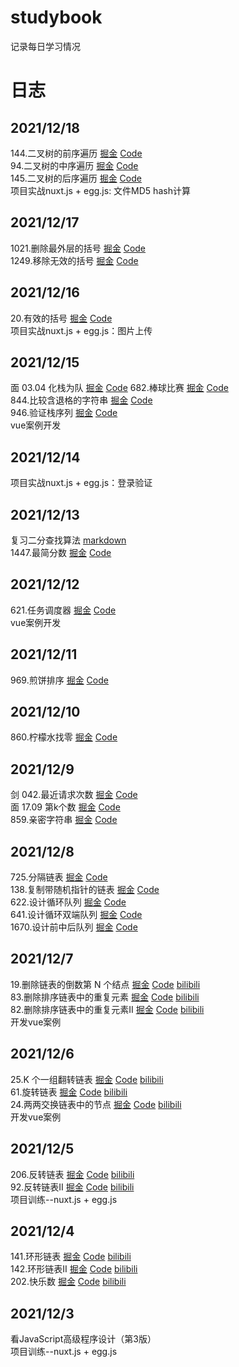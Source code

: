 # studybook
记录每日学习情况

# 日志
## 2021/12/18
144.二叉树的前序遍历 [掘金](https://juejin.cn/post/7043081772652822535/) [Code](https://github.com/soutokujyun/studybook/blob/main/algorithm/code/144-%E4%BA%8C%E5%8F%89%E6%A0%91%E7%9A%84%E5%89%8D%E5%BA%8F%E9%81%8D%E5%8E%86.js)  
94.二叉树的中序遍历 [掘金](https://juejin.cn/post/7043081803288018952/) [Code](https://github.com/soutokujyun/studybook/blob/main/algorithm/code/94-%E4%BA%8C%E5%8F%89%E6%A0%91%E7%9A%84%E4%B8%AD%E5%BA%8F%E9%81%8D%E5%8E%86.js)  
145.二叉树的后序遍历 [掘金](https://juejin.cn/post/7043082390469607454/) [Code](https://github.com/soutokujyun/studybook/blob/main/algorithm/code/145-%E4%BA%8C%E5%8F%89%E6%A0%91%E7%9A%84%E5%90%8E%E5%BA%8F%E9%81%8D%E5%8E%86.js)  
项目实战nuxt.js + egg.js: 文件MD5 hash计算
## 2021/12/17
1021.删除最外层的括号 [掘金](https://juejin.cn/post/7042682908523364383/) [Code](https://github.com/soutokujyun/studybook/blob/main/algorithm/code/1021-%E5%88%A0%E9%99%A4%E6%9C%80%E5%A4%96%E5%B1%82%E7%9A%84%E6%8B%AC%E5%8F%B7.js)  
1249.移除无效的括号 [掘金](https://juejin.cn/post/7042681787062943751/) [Code](https://github.com/soutokujyun/studybook/blob/main/algorithm/code/1249-%E7%A7%BB%E9%99%A4%E6%97%A0%E6%95%88%E7%9A%84%E6%8B%AC%E5%8F%B7.js)  
## 2021/12/16
20.有效的括号 [掘金](https://juejin.cn/post/7042345068518670367/) [Code](https://github.com/soutokujyun/studybook/blob/main/algorithm/code/20-%E6%9C%89%E6%95%88%E7%9A%84%E6%8B%AC%E5%8F%B7.js)  
项目实战nuxt.js + egg.js：图片上传  
## 2021/12/15
面 03.04 化栈为队 [掘金](https://juejin.cn/post/7041942399743950861/) [Code](https://github.com/soutokujyun/studybook/blob/main/algorithm/code/%E9%9D%A2-03-04-%E5%8C%96%E6%A0%88%E4%B8%BA%E9%98%9F.js) 
682.棒球比赛 [掘金](https://juejin.cn/post/7041942033820286983/) [Code](https://github.com/soutokujyun/studybook/blob/main/algorithm/code/682-%E6%A3%92%E7%90%83%E6%AF%94%E8%B5%9B.js)  
844.比较含退格的字符串 [掘金](https://juejin.cn/post/7041943481560301576/) [Code](https://github.com/soutokujyun/studybook/blob/main/algorithm/code/844-%E6%AF%94%E8%BE%83%E5%90%AB%E9%80%80%E6%A0%BC%E7%9A%84%E5%AD%97%E7%AC%A6%E4%B8%B2.js)  
946.验证栈序列 [掘金](https://juejin.cn/post/7041944006490030094/) [Code](https://github.com/soutokujyun/studybook/blob/main/algorithm/code/946-%E9%AA%8C%E8%AF%81%E6%A0%88%E5%BA%8F%E5%88%97.js)  
vue案例开发
## 2021/12/14
项目实战nuxt.js + egg.js：登录验证  

## 2021/12/13
复习二分查找算法 [markdown](https://github.com/soutokujyun/studybook/blob/main/captain/markdown/%E4%BA%8C%E5%88%86%E6%9F%A5%E6%89%BE.md)  
1447.最简分数 [掘金](https://juejin.cn/post/7041215160547016735/) [Code](https://github.com/soutokujyun/studybook/blob/main/algorithm/code/1447-%E6%9C%80%E7%AE%80%E5%88%86%E6%95%B0.js)  

## 2021/12/12
621.任务调度器 [掘金](https://juejin.cn/post/7040712845880721444/) [Code](https://github.com/soutokujyun/studybook/blob/main/algorithm/code/621-%E4%BB%BB%E5%8A%A1%E8%B0%83%E5%BA%A6%E5%99%A8.js)  
vue案例开发

## 2021/12/11
969.煎饼排序 [掘金](https://juejin.cn/post/7040712581148835870/) [Code](https://github.com/soutokujyun/studybook/blob/main/algorithm/code/969-%E7%85%8E%E9%A5%BC%E6%8E%92%E5%BA%8F.js)

## 2021/12/10
860.柠檬水找零 [掘金](https://juejin.cn/post/7040712190520737799/) [Code](https://github.com/soutokujyun/studybook/blob/main/algorithm/code/860-%E6%9F%A0%E6%AA%AC%E6%B0%B4%E6%89%BE%E9%9B%B6.js)

## 2021/12/9
剑 042.最近请求次数 [掘金](https://juejin.cn/post/7039725210945191943) [Code](https://github.com/soutokujyun/studybook/blob/main/algorithm/code/%E5%89%91-042-%E6%9C%80%E8%BF%91%E8%AF%B7%E6%B1%82%E6%AC%A1%E6%95%B0.js)  
面 17.09 第k个数 [掘金](https://juejin.cn/post/7039725375542263822) [Code](https://github.com/soutokujyun/studybook/blob/main/algorithm/code/%E9%9D%A2-17-09-%E7%AC%ACk%E4%B8%AA%E6%95%B0.js)  
859.亲密字符串 [掘金](https://juejin.cn/post/7039725683966214180) [Code](https://github.com/soutokujyun/studybook/blob/main/algorithm/code/859-%E4%BA%B2%E5%AF%86%E5%AD%97%E7%AC%A6%E4%B8%B2.js)  

## 2021/12/8
725.分隔链表 [掘金](https://juejin.cn/post/7039350546511167502/) [Code](https://github.com/soutokujyun/studybook/blob/main/algorithm/code/725-%E5%88%86%E9%9A%94%E9%93%BE%E8%A1%A8.js)  
138.复制带随机指针的链表 [掘金](https://juejin.cn/post/7039351016831221773/) [Code](https://github.com/soutokujyun/studybook/blob/main/algorithm/code/138-%E5%A4%8D%E5%88%B6%E5%B8%A6%E9%9A%8F%E6%9C%BA%E6%8C%87%E9%92%88%E7%9A%84%E9%93%BE%E8%A1%A8.js)  
622.设计循环队列  [掘金](https://juejin.cn/post/7039351462714933284/) [Code](https://github.com/soutokujyun/studybook/blob/main/algorithm/code/622-%E8%AE%BE%E8%AE%A1%E5%BE%AA%E7%8E%AF%E9%98%9F%E5%88%97.js)  
641.设计循环双端队列 [掘金](https://juejin.cn/post/7039358680097095694/) [Code](https://github.com/soutokujyun/studybook/blob/main/algorithm/code/641-%E8%AE%BE%E8%AE%A1%E5%BE%AA%E7%8E%AF%E5%8F%8C%E7%AB%AF%E9%98%9F%E5%88%97.js)  
1670.设计前中后队列 [掘金](https://juejin.cn/post/7039369159527890958/) [Code](https://github.com/soutokujyun/studybook/blob/main/algorithm/code/1670-%E8%AE%BE%E8%AE%A1%E5%89%8D%E4%B8%AD%E5%90%8E%E9%98%9F%E5%88%97.js)

## 2021/12/7
19.删除链表的倒数第 N 个结点 [掘金](https://juejin.cn/post/7038984909649608711/) [Code](https://github.com/soutokujyun/studybook/blob/main/algorithm/code/19-%E5%88%A0%E9%99%A4%E9%93%BE%E8%A1%A8%E7%9A%84%E5%80%92%E6%95%B0%E7%AC%AC%20N%20%E4%B8%AA%E7%BB%93%E7%82%B9.js) [bilibili](https://www.bilibili.com/video/BV1hY411W7no?spm_id_from=333.999.0.0)  
83.删除排序链表中的重复元素 [掘金](https://juejin.cn/post/7038985342392729614/) [Code](https://github.com/soutokujyun/studybook/blob/main/algorithm/code/83-%E5%88%A0%E9%99%A4%E6%8E%92%E5%BA%8F%E9%93%BE%E8%A1%A8%E4%B8%AD%E7%9A%84%E9%87%8D%E5%A4%8D%E5%85%83%E7%B4%A0.js) [bilibili](https://www.bilibili.com/video/BV1W34y197wu?spm_id_from=333.999.0.0)  
82.删除排序链表中的重复元素II [掘金](https://juejin.cn/post/7038986507788484621/) [Code](https://github.com/soutokujyun/studybook/blob/main/algorithm/code/82-%E5%88%A0%E9%99%A4%E6%8E%92%E5%BA%8F%E9%93%BE%E8%A1%A8%E4%B8%AD%E7%9A%84%E9%87%8D%E5%A4%8D%E5%85%83%E7%B4%A0II.js) [bilibili](https://www.bilibili.com/video/BV1W34y197Ss?spm_id_from=333.999.0.0)  
开发vue案例

## 2021/12/6
25.K 个一组翻转链表 [掘金](https://juejin.cn/post/7038585583974907935/) [Code](https://github.com/soutokujyun/studybook/blob/main/algorithm/code/25-K%E4%B8%AA%E4%B8%80%E7%BB%84%E7%BF%BB%E8%BD%AC%E9%93%BE%E8%A1%A8.js) [bilibili](https://www.bilibili.com/video/BV1TY411W7G7?spm_id_from=333.999.0.0)  
61.旋转链表 [掘金](https://juejin.cn/post/7038592970609655838/) [Code](https://github.com/soutokujyun/studybook/blob/main/algorithm/code/61-%E6%97%8B%E8%BD%AC%E9%93%BE%E8%A1%A8.js) [bilibili](https://www.bilibili.com/video/BV1Lg411w7uU?spm_id_from=333.999.0.0)  
24.两两交换链表中的节点 [掘金](https://juejin.cn/post/7038603414502113317/) [Code](https://github.com/soutokujyun/studybook/blob/main/algorithm/code/24-%E4%B8%A4%E4%B8%A4%E4%BA%A4%E6%8D%A2%E9%93%BE%E8%A1%A8%E4%B8%AD%E7%9A%84%E8%8A%82%E7%82%B9.js) [bilibili](https://www.bilibili.com/video/BV1g34y197hQ?spm_id_from=333.999.0.0)  
开发vue案例

## 2021/12/5
206.反转链表 [掘金](https://juejin.cn/post/7038118138306789406/) [Code](https://github.com/soutokujyun/studybook/blob/main/algorithm/code/206-%E5%8F%8D%E8%BD%AC%E9%93%BE%E8%A1%A8.js) [bilibili](https://www.bilibili.com/video/BV1T44y1a7Lv?spm_id_from=333.999.0.0)   
92.反转链表II [掘金](https://juejin.cn/post/7038120170874748935/) [Code](https://github.com/soutokujyun/studybook/blob/main/algorithm/code/92-%E5%8F%8D%E8%BD%AC%E9%93%BE%E8%A1%A8II.js) [bilibili](https://www.bilibili.com/video/BV1gr4y1D7AH?spm_id_from=333.999.0.0)  
项目训练--nuxt.js + egg.js

## 2021/12/4
141.环形链表 [掘金](https://juejin.cn/post/7037681417093906463) [Code](https://github.com/soutokujyun/studybook/blob/main/algorithm/code/141-%E7%8E%AF%E5%BD%A2%E9%93%BE%E8%A1%A8.js) [bilibili](https://www.bilibili.com/video/BV1Kq4y1z7C9?spm_id_from=333.999.0.0)  
142.环形链表II [掘金](https://juejin.cn/post/7037751052875071501) [Code](https://github.com/soutokujyun/studybook/blob/main/algorithm/code/142-%E7%8E%AF%E5%BD%A2%E9%93%BE%E8%A1%A8II.js) [bilibili](https://www.bilibili.com/video/BV1BS4y1X7cf?spm_id_from=333.999.0.0)  
202.快乐数 [掘金](https://juejin.cn/post/7037763008520536094) [Code](https://github.com/soutokujyun/studybook/blob/main/algorithm/code/202.%E5%BF%AB%E4%B9%90%E6%95%B0.js) [bilibili](https://www.bilibili.com/video/BV14b4y1B7Tu?spm_id_from=333.999.0.0)  
## 2021/12/3
看JavaScript高级程序设计（第3版）  
项目训练--nuxt.js + egg.js

